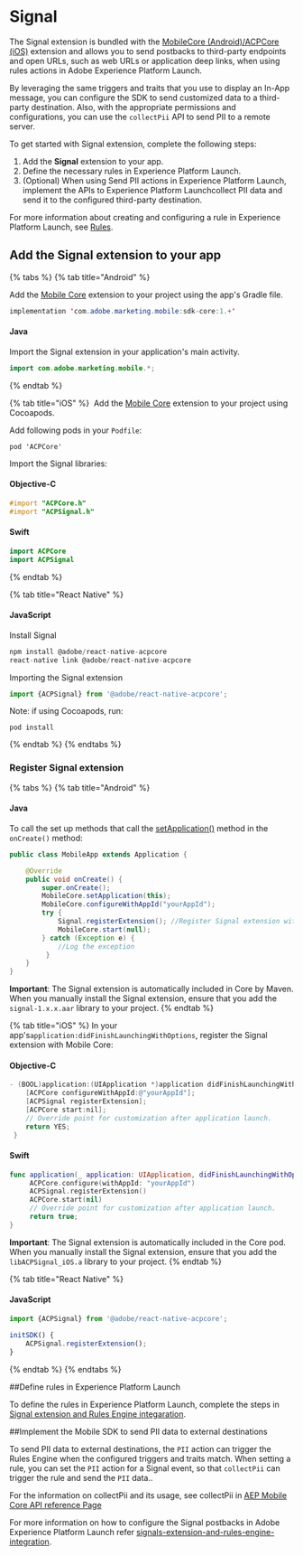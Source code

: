 # Signal

The Signal extension is bundled with the [MobileCore (Android)/ACPCore (iOS)](https://aep-sdks.gitbook.io/docs/using-mobile-extensions/mobile-core/) extension and allows you to send postbacks to third-party endpoints and open URLs, such as web URLs or application deep links, when using rules actions in Adobe Experience Platform Launch. 

By leveraging the same triggers and traits that you use to display an In-App message, you can configure the SDK to send customized data to a third-party destination. Also, with the appropriate permissions and configurations, you can use the `collectPii` API to send PII to a remote server.

To get started with Signal extension, complete the following steps:

1. Add the **Signal** extension to your app.
2. Define the necessary rules in Experience Platform Launch. 
3. (Optional) When using Send PII actions in Experience Platform Launch, implement the APIs to Experience Platform Launchcollect PII data and send it to the configured third-party destination.

For more information about creating and configuring a rule in Experience Platform Launch, see [Rules](https://docs.adobe.com/content/help/en/launch/using/reference/manage-resources/rules.html).

## Add the Signal extension to your app

{% tabs %}
{% tab title="Android" %}

Add the [Mobile Core](https://aep-sdks.gitbook.io/docs/using-mobile-extensions/mobile-core) extension to your project using the app's Gradle file.

```java
implementation 'com.adobe.marketing.mobile:sdk-core:1.+'
```

#### Java

Import the Signal extension in your application's main activity.

```java
import com.adobe.marketing.mobile.*;
```

{% endtab %}

{% tab title="iOS" %}
​ Add the [Mobile Core](https://aep-sdks.gitbook.io/docs/using-mobile-extensions/mobile-core) extension to your project using Cocoapods.

Add following pods in your `Podfile`:

```shell
pod 'ACPCore'
```

Import the Signal libraries:

#### Objective-C

```objective-c
#import "ACPCore.h"
#import "ACPSignal.h"
```

#### Swift

```swift
import ACPCore
import ACPSignal
```

{% endtab %}

{% tab title="React Native" %}

#### JavaScript

Install Signal

```jsx
npm install @adobe/react-native-acpcore
react-native link @adobe/react-native-acpcore
```

Importing the Signal extension

```jsx
import {ACPSignal} from '@adobe/react-native-acpcore';
```

Note: if using Cocoapods, run:

```
pod install
```

{% endtab %}
{% endtabs %}

### Register Signal extension

{% tabs %}
{% tab title="Android" %}

#### Java

To call the set up methods that call the [setApplication\(\)](https://aep-sdks.gitbook.io/docs/using-mobile-extensions/mobile-core/mobile-core-api-reference#setapplication) method in the `onCreate()` method:

```java
public class MobileApp extends Application {

    @Override
    public void onCreate() {
        super.onCreate();
        MobileCore.setApplication(this);
        MobileCore.configureWithAppId("yourAppId");
        try {
            Signal.registerExtension(); //Register Signal extension with Mobile Core
            MobileCore.start(null);
        } catch (Exception e) {
            //Log the exception
         }
    }
}
```

**Important**: The Signal extension is automatically included in Core by Maven. When you manually install the Signal extension, ensure that you add the `signal-1.x.x.aar` library to your project.
{% endtab %}

{% tab title="iOS" %}
In your app's`application:didFinishLaunchingWithOptions`, register the Signal extension with Mobile Core:

#### Objective-C

```objectivec
- (BOOL)application:(UIApplication *)application didFinishLaunchingWithOptions:(NSDictionary *)launchOptions {
    [ACPCore configureWithAppId:@"yourAppId"];
    [ACPSignal registerExtension];
    [ACPCore start:nil];
    // Override point for customization after application launch.
    return YES;
 }
```

#### Swift

```swift
func application(_ application: UIApplication, didFinishLaunchingWithOptions launchOptions: [UIApplication.LaunchOptionsKey: Any]?) -> Bool {
     ACPCore.configure(withAppId: "yourAppId")   
     ACPSignal.registerExtension()
     ACPCore.start(nil)
     // Override point for customization after application launch.
     return true;
}
```

**Important**: The Signal extension is automatically included in the Core pod. When you manually install the Signal extension, ensure that you add the `libACPSignal_iOS.a` library to your project.
{% endtab %}

{% tab title="React Native" %}

#### JavaScript

```jsx
import {ACPSignal} from '@adobe/react-native-acpcore';

initSDK() {
    ACPSignal.registerExtension();
}
```

{% endtab %}
{% endtabs %}

##Define rules in Experience Platform Launch

To define the rules in Experience Platform Launch, complete the steps in [Signal extension and Rules Engine integaration](https://aep-sdks.gitbook.io/docs/using-mobile-extensions/mobile-core/signals/signals-extension-and-rules-engine-integration).

##Implement the Mobile SDK to send PII data to external destinations

To send PII data to external destinations, the `PII` action can trigger the Rules Engine when the configured triggers and traits match. When setting a rule, you can set the `PII` action for a Signal event, so that `collectPii` can trigger the rule and send the `PII` data..

For the information on collectPii and its usage, see collectPii in [AEP Mobile Core API reference Page](https://aep-sdks.gitbook.io/docs/using-mobile-extensions/mobile-core/mobile-core-api-reference#collect-pii)

For more information on how to configure the Signal postbacks in Adobe Experience Platform Launch refer [signals-extension-and-rules-engine-integration](https://aep-sdks.gitbook.io/docs/resources/user-guides/signals-extension-and-rules-engine-integration).